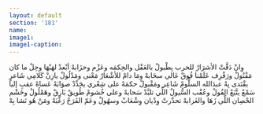 ```yaml
---
layout: default
section: '181'
name:
image1: 
image1-caption: 
---
```


<div class="poem">
<span class="poem-line">
وِانْ دَقَّتْ الأشرَارْ للحرب بِطْبولْ
</span>
<span class="poem-line">
بالعَقْل والحِكمَه وعَزْم وحزَابهْ
</span>
<span class="poem-line">
أبْعدْ لهَبْهَا وحِلْ ما كان مَفْتُولْ
</span>
<span class="poem-line">
ورَفْرِف عَلَمْنا فُوقْ عَالي سحَابهْ
</span>
<span class="poem-line">
ومَا دامْ للأشْعَارْ مَعْنى ومَدْلُولْ
</span>
<span class="poem-line">
يازِنْ كَلامِي شَاعرٍ يقْتَدى بِهْ
</span>
<span class="poem-line">
عبدَالله السلُّومْ شَاعِر ومَقْبولْ
</span>
<span class="poem-line">
حكمَهْ على شِعْري يحَدِّدْ صوَابَهْ
</span>
<span class="poem-line">
عَساهْ عقبِ إليا سَمْعْ يتَّبَعْ القُولْ
</span>
<span class="poem-line">
وعُقْب السُّيولْ اللِّي تلبَّدْ سَحابهْ
</span>
<span class="poem-line">
وعلى خُشومْ طُويقْ بَارِقْ وهَمْلُولْ
</span>
<span class="poem-line">
وخَشْم الحْصِان اللِّي زَهَا والغَرابهْ
</span>
<span class="poem-line">
تحدَّرتْ وِدْيان وِشْعَابْ وسهُولْ
</span>
<span class="poem-line">
وعَمّ الفَرَحْ رَغْبَهْ ومَنْ هُو نَشا بِهْ
</span>
</div>